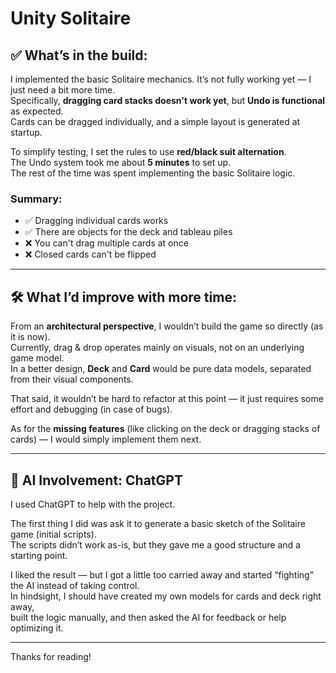 # Unity Solitaire

## ✅ What’s in the build:

I implemented the basic Solitaire mechanics. It’s not fully working yet — I just need a bit more time.  
Specifically, **dragging card stacks doesn't work yet**, but **Undo is functional** as expected.  
Cards can be dragged individually, and a simple layout is generated at startup.  

To simplify testing, I set the rules to use **red/black suit alternation**.  
The Undo system took me about **5 minutes** to set up.  
The rest of the time was spent implementing the basic Solitaire logic.

### Summary:
- ✅ Dragging individual cards works
- ✅ There are objects for the deck and tableau piles
- ❌ You can't drag multiple cards at once
- ❌ Closed cards can't be flipped

---

## 🛠 What I’d improve with more time:

From an **architectural perspective**, I wouldn’t build the game so directly (as it is now).  
Currently, drag & drop operates mainly on visuals, not on an underlying game model.  
In a better design, **Deck** and **Card** would be pure data models, separated from their visual components.

That said, it wouldn’t be hard to refactor at this point — it just requires some effort and debugging (in case of bugs).

As for the **missing features** (like clicking on the deck or dragging stacks of cards) — I would simply implement them next.

---

## 🤖 AI Involvement: ChatGPT

I used ChatGPT to help with the project.

The first thing I did was ask it to generate a basic sketch of the Solitaire game (initial scripts).  
The scripts didn’t work as-is, but they gave me a good structure and a starting point.

I liked the result — but I got a little too carried away and started “fighting” the AI instead of taking control.  
In hindsight, I should have created my own models for cards and deck right away,  
built the logic manually, and then asked the AI for feedback or help optimizing it.

---

Thanks for reading!
